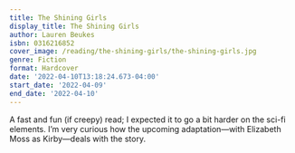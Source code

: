 ```yaml
---
title: The Shining Girls
display_title: The Shining Girls
author: Lauren Beukes
isbn: 0316216852
cover_image: /reading/the-shining-girls/the-shining-girls.jpg
genre: Fiction
format: Hardcover
date: '2022-04-10T13:18:24.673-04:00'
start_date: '2022-04-09'
end_date: '2022-04-10'
---
```


A fast and fun (if creepy) read; I expected it to go a bit harder on the sci-fi elements. I’m very curious how the upcoming adaptation—with Elizabeth Moss as Kirby—deals with the story. 